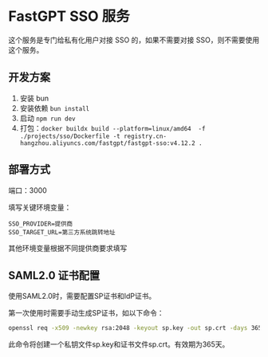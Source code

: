 # FastGPT SSO 服务

这个服务是专门给私有化用户对接 SSO 的，如果不需要对接 SSO，则不需要使用这个服务。

## 开发方案

1. 安装 bun
2. 安装依赖 `bun install`
3. 启动 `npm run dev`
4. 打包：`docker buildx build --platform=linux/amd64  -f ./projects/sso/Dockerfile -t registry.cn-hangzhou.aliyuncs.com/fastgpt/fastgpt-sso:v4.12.2 .`

## 部署方式

端口：3000

填写关键环境变量：

```
SSO_PROVIDER=提供商
SSO_TARGET_URL=第三方系统跳转地址
```

其他环境变量根据不同提供商要求填写

## SAML2.0 证书配置
使用SAML2.0时，需要配置SP证书和IdP证书。

第一次使用时需要手动生成SP证书，如以下命令：

```bash
openssl req -x509 -newkey rsa:2048 -keyout sp.key -out sp.crt -days 365 -nodes
```
此命令将创建一个私钥文件sp.key和证书文件sp.crt。有效期为365天。
